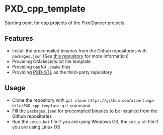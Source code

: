 # PXD_cpp_template

Starting point for cpp projects of the PixelDancer projects.

## Features
- Install the precompiled binaries from the Github repositories with ```packages.json``` (See [this repository](https://github.com/alpertunga-bile/third_wheel) for more information)
- Providing CMakeLists.txt file template
- Providing useful ```.cmake``` files
- Providing [PXD-STL](https://github.com/alpertunga-bile/PXD-STL) as the third-party repository

## Usage
- Clone the repository with ```git clone https://github.com/alpertunga-bile/PXD_cpp_template.git``` command
- Fill the ```packages.json``` for precompiled binaries to be installed from the Github repositories
- Run the ```setup.bat``` file if you are using Windows OS, the ```setup.sh``` file if you are using Linux OS
